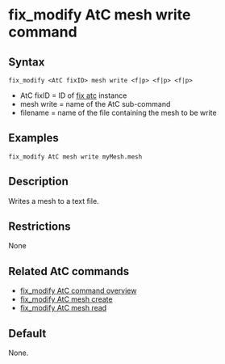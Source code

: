 # fix_modify AtC mesh write command

## Syntax

    fix_modify <AtC fixID> mesh write <f|p> <f|p> <f|p>

-   AtC fixID = ID of [fix atc](fix_atc) instance
-   mesh write = name of the AtC sub-command
-   filename = name of the file containing the mesh to be write

## Examples

``` LAMMPS
fix_modify AtC mesh write myMesh.mesh
```

## Description

Writes a mesh to a text file.

## Restrictions

None

## Related AtC commands

-   [fix_modify AtC command overview](atc_fix_modify)
-   [fix_modify AtC mesh create](atc_mesh_create)
-   [fix_modify AtC mesh read](atc_mesh_read)

## Default

None.

